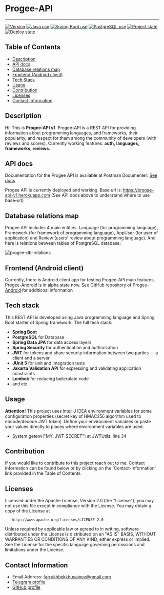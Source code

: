 # Progee-API

---

<a href="https://img.shields.io/badge/Version-0.0.1--RC-informational"><img alt="Version" src="https://img.shields.io/badge/Version-0.0.1--RC-informational"></a> <a href="https://img.shields.io/badge/Java-100%25-red"><img alt="Java use" src="https://img.shields.io/badge/Java-100%25-red"></a> <a href="https://img.shields.io/badge/Used-Spring%20Boot-success"><img alt="Spring Boot use" src="https://img.shields.io/badge/Used-Spring%20Boot-success"></a> <a href="https://img.shields.io/badge/Used-PostgreSQL-success"><img alt="PostgreSQL use" src="https://img.shields.io/badge/Used-PostgreSQL-success"></a> <a href="https://img.shields.io/badge/State-release--candidate-yellow"><img alt="Project state" src="https://img.shields.io/badge/State-release--candidate-yellow"></a> <a href="https://img.shields.io/badge/Deploy-deployed (heroku)-success"><img alt="Deploy state" src="https://img.shields.io/badge/Deploy-deployed (heroku)-success"></a>


## Table of Contents

- [Description](#description)
- [API docs](#api-docs)
- [Database relations map](#database-relations-map)
- [Frontend (Android client)](#frontend-android-client)
- [Tech Stack](#tech-stack)
- [Usage](#usage)
- [Contribution](#contribution)
- [Licenses](#licenses)
- [Contact Information](#contact-information)

## Description

Hi! This is **Progee-API v1**. 
Progee-API is a REST API for providing information about programming languages, and frameworks, their popularity, and respect for them among the community of developers (with reviews and scores). 
Currently working features: **auth, languages, frameworks, reviews**.

## API docs

Documentation for the Progee API is available at Postman Documenter: [See docs](https://documenter.getpostman.com/view/14256972/UzBgwAPQ)

Progee API is currently deployed and working. Base url is: https://progee-api-v1.herokuapp.com (See API docs above to understand where to use base-url)

## Database relations map

Progee API includes 4 main entities: Language (for programming language), Framework (for framework of programming language), AppUser (for user of application) and Review (users' review about programming language).
And here is relations between tables of PostgreSQL database:

![progee-db-relations](https://user-images.githubusercontent.com/68108113/173758913-519f58af-5285-4658-953c-0a658963c909.png)

## Frontend (Android client)

Currently, there is Android client app for testing Progee-API main features. Progee-Android is in alpha state now. See [GitHub repository of Progee-Android](https://github.com/khusainovfarrukh/progee-android) for additional information

## Tech stack

This REST API is developed using Java programming language and Spring Boot starter of Spring framework. The full tech stack:

  - **Spring Boot**
  - **PostgreSQL** for Database
  - **Spring Data JPA** for data access layers
  - **Spring Security** for authentication and authorization
  - **JWT** for tokens and share security information between two parties — a client and a server
  - **JUnit 5** for unit and integration tests
  - **Jakarta Validation API** for expressing and validating application constraints
  - **Lombok** for reducing boilerplate code
  - and etc.

## Usage

**Attention!** This project uses IntelliJ IDEA environment variables for some configuration properties (secret key of HMAC256 algorithm used to encode/decode JWT token). Define your environment variables or paste your values directly to places where environment variables are used:

- System.getenv("MY_JWT_SECRET") at JWTUtils: line 34

## Contribution

If you would like to contribute to this project reach out to me. Contact Information can be found below or by clicking on the 'Contact-Information' link provided in the Table of Contents.

## Licenses

Licensed under the Apache License, Version 2.0 (the "License");
   you may not use this file except in compliance with the License.
   You may obtain a copy of the License at

       http://www.apache.org/licenses/LICENSE-2.0

   Unless required by applicable law or agreed to in writing, software
   distributed under the License is distributed on an "AS IS" BASIS,
   WITHOUT WARRANTIES OR CONDITIONS OF ANY KIND, either express or implied.
   See the License for the specific language governing permissions and
   limitations under the License.
   
## Contact Information

- Email Address: farrukhbekkhusainov@gmail.com
- [Telegram profile](https://t.me/farruxxusainov)
- [GitHub profile](https://github.com/KhusaiovFarrukh)
